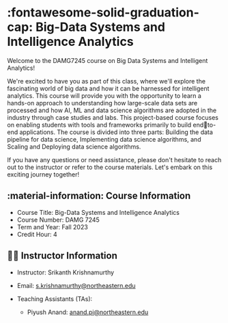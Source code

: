# :fontawesome-solid-graduation-cap: Big-Data Systems and Intelligence Analytics

Welcome to the DAMG7245 course on Big Data Systems and Intelligent Analytics!


We're excited to have you as part of this class, where we'll explore the fascinating world of big data and how it can be harnessed for intelligent analytics. This course will provide you with the opportunity to learn a hands-on approach to understanding how large-scale data sets are processed and how AI, ML and data science algorithms are adopted in the industry through case studies and labs. This project-based course focuses on enabling students with tools and frameworks primarily to build endto-end applications. The course is divided into three parts: Building the data pipeline for data science, Implementing data science algorithms, and Scaling and Deploying data science algorithms.

If you have any questions or need assistance, please don't hesitate to reach out to the instructor or refer to the course materials. Let's embark on this exciting journey together!


## :material-information: Course Information
- Course Title: Big-Data Systems and Intelligence Analytics
- Course Number: DAMG 7245
- Term and Year: Fall 2023
- Credit Hour: 4

## :teacher: Instructor Information

- Instructor: Srikanth Krishnamurthy

- Email: s.krishnamurthy@northeastern.edu

- Teaching Assistants (TAs):

    - Piyush Anand: anand.pi@northeastern.edu

<!-- ## Assignments

- There will be a total of 5 assignments.
- Each assignment will have a duration of 2 weeks.
- Additionally, there will be one final project.
- The final project will have a duration of 3 weeks.
- All assignments should be submitted as a GitHub repository link. -->

